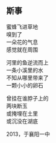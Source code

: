 ## 斯事

蜜蜂飞进草地<br>
嗅到了<br>
一朵花的气息<br>
感觉就在周围<br>

河里的鱼逆流而上<br>
一条小溪里的水<br>
不知从哪里带来了<br>
一颗小小的卵石<br>

曾挂在谁脖子上的<br>
两块断玉<br>
或掩埋在土里<br>
或沉没在湖底<br>

2013，于襄阳一中